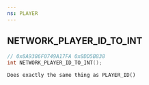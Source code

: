 ```yaml
---
ns: PLAYER
---
```

## NETWORK_PLAYER_ID_TO_INT

```c
// 0x8A9386F0749A17FA 0x8DD5B838
int NETWORK_PLAYER_ID_TO_INT();
```

```
Does exactly the same thing as PLAYER_ID()
```

